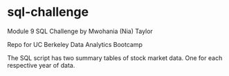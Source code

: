 # sql-challenge
Module 9 SQL Challenge by Mwohania (Nia) Taylor

Repo for UC Berkeley Data Analytics Bootcamp

The SQL script has two summary tables of stock market data. One for each respective year of data.
